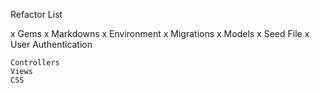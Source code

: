 Refactor List

  x Gems
  x Markdowns
  x Environment
  x Migrations
  x Models
  x Seed File
  x User Authentication

    Controllers
    Views
    CSS